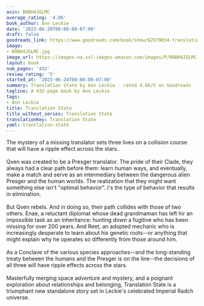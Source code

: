 ```yaml
---
asin: B0BH4JGLMC
average_rating: '4.06'
book_author: Ann Leckie
date: '2023-06-28T00:00:00-07:00'
draft: false
goodreads_link: https://www.goodreads.com/book/show/62979034-translation-state
image:
- B0BH4JGLMC.jpg
image_url: https://images-na.ssl-images-amazon.com/images/P/B0BH4JGLMC.01._SCLZZZZZZZ.jpg
layout: book
num_pages: '432'
review_rating: '5'
started_at: '2023-06-24T00:00:00-07:00'
summary: Translation State by Ann Leckie - rated 4.06/5 on Goodreads
tagline: A 432-page book by Ann Leckie
tags:
- Ann Leckie
title: Translation State
title_without_series: Translation State
translationKey: Translation State
yaml: translation-state
---
```


The mystery of a missing translator sets three lives on a collision course that will have a ripple effect across the stars.<br /><br />Qven was created to be a Presger translator. The pride of their Clade, they always had a clear path before them: learn human ways, and eventually, make a match and serve as an intermediary between the dangerous alien Presger and the human worlds. The realization that they might want something else isn't "optimal behavior". I's the type of behavior that results in elimination.<br /><br />But Qven rebels. And in doing so, their path collides with those of two others. Enae, a reluctant diplomat whose dead grandmaman has left hir an impossible task as an inheritance: hunting down a fugitive who has been missing for over 200 years. And Reet, an adopted mechanic who is increasingly desperate to learn about his genetic roots--or anything that might explain why he operates so differently from those around him.<br /><br />As a Conclave of the various species approaches--and the long-standing treaty between the humans and the Presger is on the line--the decisions of all three will have ripple effects across the stars.<br /><br />Masterfully merging space adventure and mystery, and a poignant exploration about relationships and belonging, Translation State is a triumphant new standalone story set in Leckie's celebrated Imperial Radch universe.